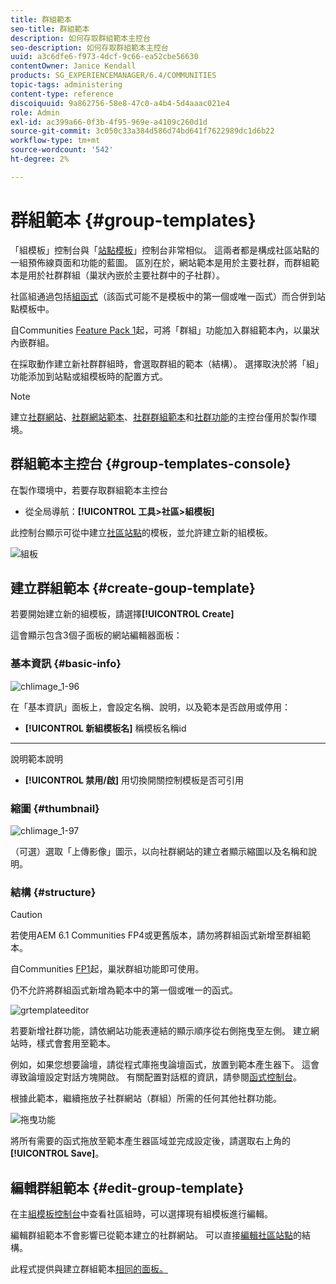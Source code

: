 ```yaml
---
title: 群組範本
seo-title: 群組範本
description: 如何存取群組範本主控台
seo-description: 如何存取群組範本主控台
uuid: a3c6dfe6-f973-4dcf-9c66-ea52cbe56630
contentOwner: Janice Kendall
products: SG_EXPERIENCEMANAGER/6.4/COMMUNITIES
topic-tags: administering
content-type: reference
discoiquuid: 9a862756-58e8-47c0-a4b4-5d4aaac021e4
role: Admin
exl-id: ac399a66-0f3b-4f95-969e-a4109c260d1d
source-git-commit: 3c050c33a384d586d74bd641f7622989dc1d6b22
workflow-type: tm+mt
source-wordcount: '542'
ht-degree: 2%

---
```


# 群組範本 {#group-templates}

「組模板」控制台與「[站點模板](sites.md)」控制台非常相似。 這兩者都是構成社區站點的一組預佈線頁面和功能的藍圖。 區別在於，網站範本是用於主要社群，而群組範本是用於社群群組（巢狀內嵌於主要社群中的子社群）。

社區組通過包括[組函式](functions.md#groups-function)（該函式可能不是模板中的第一個或唯一函式）而合併到站點模板中。

自Communities [Feature Pack 1](deploy-communities.md#latestfeaturepack)起，可將「群組」功能加入群組範本內，以巢狀內嵌群組。

在採取動作建立新社群群組時，會選取群組的範本（結構）。 選擇取決於將「組」功能添加到站點或組模板時的配置方式。

>[!NOTE]
>
>建立[社群網站](sites-console.md)、[社群網站範本](sites.md)、[社群群組範本](tools-groups.md)和[社群功能](functions.md)的主控台僅用於製作環境。

## 群組範本主控台 {#group-templates-console}

在製作環境中，若要存取群組範本主控台

* 從全局導航：**[!UICONTROL 工具>社區>組模板]**

此控制台顯示可從中建立[社區站點](sites-console.md)的模板，並允許建立新的組模板。

![組板](assets/groupstemplate.png)

## 建立群組範本 {#create-goup-template}

若要開始建立新的組模板，請選擇&#x200B;**[!UICONTROL Create]**

這會顯示包含3個子面板的網站編輯器面板：

### 基本資訊 {#basic-info}

![chlimage_1-96](assets/chlimage_1-96.png)

在「基本資訊」面板上，會設定名稱、說明，以及範本是否啟用或停用：

* **[!UICONTROL 新組模板名]**
稱模板名稱id

* ****
說明範本說明

* **[!UICONTROL 禁用/啟]**
用切換開關控制模板是否可引用

### 縮圖 {#thumbnail}

![chlimage_1-97](assets/chlimage_1-97.png)

（可選）選取「上傳影像」圖示，以向社群網站的建立者顯示縮圖以及名稱和說明。

### 結構 {#structure}

>[!CAUTION]
>
>若使用AEM 6.1 Communities FP4或更舊版本，請勿將群組函式新增至群組範本。
>
>自Communities [FP1](communities.md#latestfeaturepack)起，巢狀群組功能即可使用。
>
>仍不允許將群組函式新增為範本中的第一個或唯一的函式。

![grtemplateeditor](assets/grptemplateeditor.png)

若要新增社群功能，請依網站功能表連結的顯示順序從右側拖曳至左側。 建立網站時，樣式會套用至範本。

例如，如果您想要論壇，請從程式庫拖曳論壇函式，放置到範本產生器下。 這會導致論壇設定對話方塊開啟。 有關配置對話框的資訊，請參閱[函式控制台](functions.md)。

根據此範本，繼續拖放子社群網站（群組）所需的任何其他社群功能。

![拖曳功能](assets/dragfunctions.png)

將所有需要的函式拖放至範本產生器區域並完成設定後，請選取右上角的&#x200B;**[!UICONTROL Save]**。

## 編輯群組範本 {#edit-group-template}

在主[組模板控制台](#group-templates-console)中查看社區組時，可以選擇現有組模板進行編輯。

編輯群組範本不會影響已從範本建立的社群網站。 可以直接[編輯社區站點](sites-console.md#modify-structure)的結構。

此程式提供與建立群組範本[相同的面板。](#create-goup-template)
